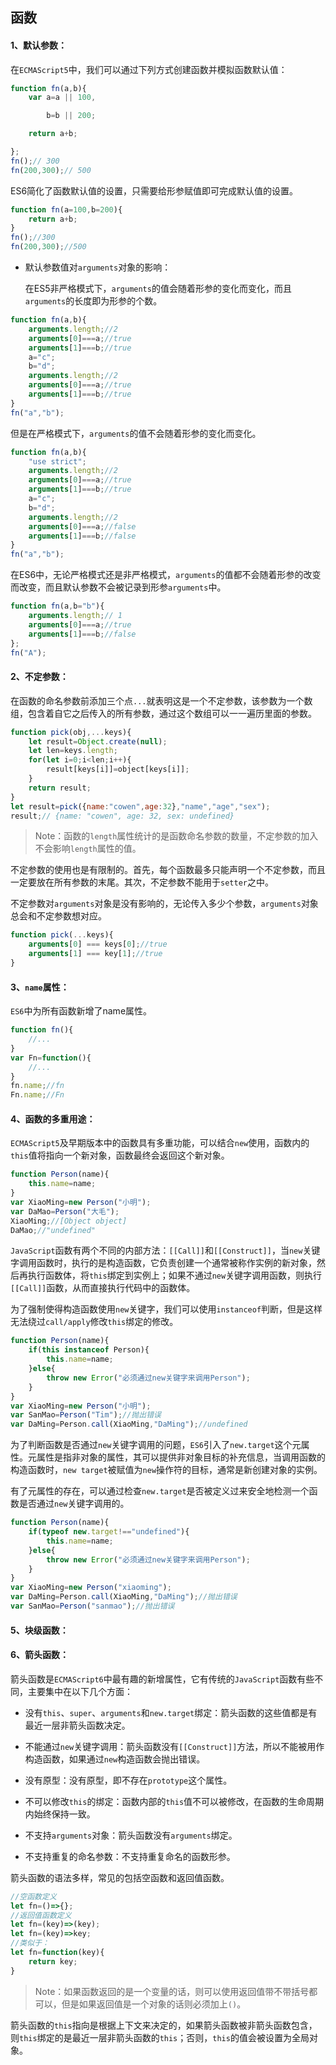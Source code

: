 ## 函数

#### 1、默认参数：

在`ECMAScript5`中，我们可以通过下列方式创建函数并模拟函数默认值：

```javascript
function fn(a,b){
    var a=a || 100,

        b=b || 200;

    return a+b;

};
fn();// 300
fn(200,300);// 500
```

ES6简化了函数默认值的设置，只需要给形参赋值即可完成默认值的设置。

```javascript
function fn(a=100,b=200){
    return a+b;
}
fn();//300
fn(200,300);//500
```

- 默认参数值对`arguments`对象的影响：

  在ES5非严格模式下，`arguments`的值会随着形参的变化而变化，而且`arguments`的长度即为形参的个数。

```javascript
function fn(a,b){
    arguments.length;//2
    arguments[0]===a;//true
    arguments[1]===b;//true
    a="c";
    b="d";
    arguments.length;//2
    arguments[0]===a;//true
    arguments[1]===b;//true
}
fn("a","b");
```

但是在严格模式下，`arguments`的值不会随着形参的变化而变化。

```javascript
function fn(a,b){
    "use strict";
    arguments.length;//2
    arguments[0]===a;//true
    arguments[1]===b;//true
    a="c";
    b="d";
    arguments.length;//2
    arguments[0]===a;//false
    arguments[1]===b;//false
}
fn("a","b");
```

在ES6中，无论严格模式还是非严格模式，`arguments`的值都不会随着形参的改变而改变，而且默认参数不会被记录到形参`arguments`中。

```javascript
function fn(a,b="b"){
    arguments.length;// 1
    arguments[0]===a;//true
    arguments[1]===b;//false
};
fn("A");
```

#### 2、不定参数：

在函数的命名参数前添加三个点`...`就表明这是一个不定参数，该参数为一个数组，包含着自它之后传入的所有参数，通过这个数组可以一一遍历里面的参数。

```javascript
function pick(obj,...keys){
    let result=Object.create(null);
    let len=keys.length;
    for(let i=0;i<len;i++){
        result[keys[i]]=object[keys[i]];        
    }
    return result;
}
let result=pick({name:"cowen",age:32},"name","age","sex");
result;// {name: "cowen", age: 32, sex: undefined}
```

> Note：函数的`length`属性统计的是函数命名参数的数量，不定参数的加入不会影响`length`属性的值。

不定参数的使用也是有限制的。首先，每个函数最多只能声明一个不定参数，而且一定要放在所有参数的末尾。其次，不定参数不能用于`setter`之中。

不定参数对`arguments`对象是没有影响的，无论传入多少个参数，`arguments`对象总会和不定参数想对应。

```javascript
function pick(...keys){
    arguments[0] === keys[0];//true
    arguments[1] === key[1];//true
}
```

#### 3、`name`属性：

`ES6`中为所有函数新增了name属性。

```javascript
function fn(){
    //...
}
var Fn=function(){
    //...
}
fn.name;//fn
Fn.name;//Fn
```

#### 4、函数的多重用途：

`ECMAScript5`及早期版本中的函数具有多重功能，可以结合`new`使用，函数内的`this`值将指向一个新对象，函数最终会返回这个新对象。

```javascript
function Person(name){
    this.name=name;
}
var XiaoMing=new Person("小明");
var DaMao=Person("大毛");
XiaoMing;//[Object object]
DaMao;//"undefined"
```

`JavaScript`函数有两个不同的内部方法：`[[Call]]`和`[[Construct]]`，当`new`关键字调用函数时，执行的是构造函数，它负责创建一个通常被称作实例的新对象，然后再执行函数体，将`this`绑定到实例上；如果不通过`new`关键字调用函数，则执行`[[Call]]`函数，从而直接执行代码中的函数体。

为了强制使得构造函数使用`new`关键字，我们可以使用`instanceof`判断，但是这样无法绕过`call/apply`修改`this`绑定的修改。

```javascript
function Person(name){
    if(this instanceof Person){
        this.name=name;        
    }else{
        throw new Error("必须通过new关键字来调用Person");
    }
}
var XiaoMing=new Person("小明");
var SanMao=Person("Tim");//抛出错误
var DaMing=Person.call(XiaoMing,"DaMing");//undefined
```

为了判断函数是否通过`new`关键字调用的问题，`ES6`引入了`new.target`这个元属性。元属性是指非对象的属性，其可以提供非对象目标的补充信息，当调用函数的构造函数时，`new target`被赋值为`new`操作符的目标，通常是新创建对象的实例。

有了元属性的存在，可以通过检查`new.target`是否被定义过来安全地检测一个函数是否通过`new`关键字调用的。

```javascript
function Person(name){
    if(typeof new.target!=="undefined"){
        this.name=name;        
    }else{
        throw new Error("必须通过new关键字来调用Person");
    }
}
var XiaoMing=new Person("xiaoming");
var DaMing=Person.call(XiaoMing,"DaMing");//抛出错误
var SanMao=Person("sanmao");//抛出错误
```

#### 5、块级函数：

#### 6、箭头函数：

箭头函数是`ECMAScript6`中最有趣的新增属性，它有传统的`JavaScript`函数有些不同，主要集中在以下几个方面：

- 没有`this`、`super`、`arguments`和`new.target`绑定：箭头函数的这些值都是有最近一层非箭头函数决定。

- 不能通过`new`关键字调用：箭头函数没有`[[Construct]]`方法，所以不能被用作构造函数，如果通过`new`构造函数会抛出错误。

- 没有原型：没有原型，即不存在`prototype`这个属性。

- 不可以修改`this`的绑定：函数内部的`this`值不可以被修改，在函数的生命周期内始终保持一致。

- 不支持`arguments`对象：箭头函数没有`arguments`绑定。

- 不支持重复的命名参数：不支持重复命名的函数形参。

箭头函数的语法多样，常见的包括空函数和返回值函数。

```javascript
//空函数定义
let fn=()=>{};
//返回值函数定义
let fn=(key)=>(key);
let fn=(key)=>key;
//类似于：
let fn=function(key){
    return key;
}
```

> Note：如果函数返回的是一个变量的话，则可以使用返回值带不带括号都可以，但是如果返回值是一个对象的话则必须加上`()`。

箭头函数的`this`指向是根据上下文来决定的，如果箭头函数被非箭头函数包含，则`this`绑定的是最近一层非箭头函数的`this`；否则，`this`的值会被设置为全局对象。


